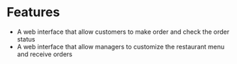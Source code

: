 
# Features
- A web interface that allow customers to make order and check the order status
- A web interface that allow managers to customize the restaurant menu and receive orders
